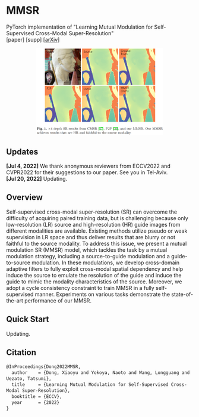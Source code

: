# MMSR
PyTorch implementation of "Learning Mutual Modulation for Self-Supervised Cross-Modal Super-Resolution"  
[paper] [supp] [[arXiv]](https://arxiv.org/abs/2207.09156)

<p align="center"> <img src="figs/result_example.png" width="68%"> </p>


## Updates
**[Jul 4, 2022]** We thank anonymous reviewers from ECCV2022 and CVPR2022 for their suggestions to our paper. See you in Tel-Aviv.  
**[Jul 20, 2022]** Updating. 


## Overview
Self-supervised cross-modal super-resolution (SR) can overcome the difficulty of acquiring paired training data, but is challenging because only low-resolution (LR) source and high-resolution (HR) guide images from different modalities are available.
Existing methods utilize pseudo or weak supervision in LR space and thus deliver results that are blurry or not faithful to the source modality.
To address this issue, we present a mutual modulation SR (MMSR) model, which tackles the task by a mutual modulation strategy, including a source-to-guide modulation and a guide-to-source modulation.
In these modulations, we develop cross-domain adaptive filters to fully exploit cross-modal spatial dependency and help induce the source to emulate the resolution of the guide and induce the guide to mimic the modality characteristics of the source.
Moreover, we adopt a cycle consistency constraint to train MMSR in a fully self-supervised manner.
Experiments on various tasks demonstrate the state-of-the-art performance of our MMSR.


## Quick Start
Updating.


## Citation
```
@InProceedings{Dong2022MMSR,
  author    = {Dong, Xiaoyu and Yokoya, Naoto and Wang, Longguang and Uezato, Tatsumi},
  title     = {Learning Mutual Modulation for Self-Supervised Cross-Modal Super-Resolution},
  booktitle = {ECCV},
  year      = {2022}
}
```

